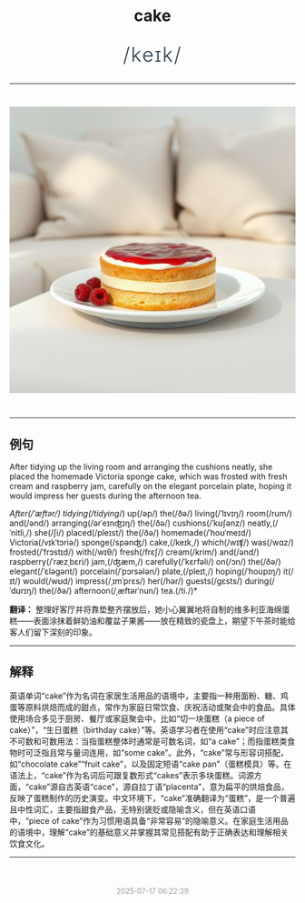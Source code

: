 <div align="center">

# cake

<div style="margin: 30px 0;">
<h1 style="font-size: 2.5em; font-weight: 300; letter-spacing: 2px; margin: 0; color: #2c3e50;">
/keɪk/
</h1>
</div>

</div>

---

<div align="center" style="margin: 40px 0;">

![cake](images/cake.png)

</div>

---

## 例句

After tidying up the living room and arranging the cushions neatly, she placed the homemade Victoria sponge cake, which was frosted with fresh cream and raspberry jam, carefully on the elegant porcelain plate, hoping it would impress her guests during the afternoon tea.

*After(/ˈæftər/) tidying(/tidying*/) up(/əp/) the(/ðə/) living(/ˈlɪvɪŋ/) room(/rum/) and(/ənd/) arranging(/ərˈeɪnʤɪŋ/) the(/ðə/) cushions(/ˈkʊʃənz/) neatly,(/ˈnitli,/) she(/ʃi/) placed(/pleɪst/) the(/ðə/) homemade(/ˈhoʊˈmeɪd/) Victoria(/vɪkˈtɔriə/) sponge(/spənʤ/) cake,(/keɪk,/) which(/wɪʧ/) was(/wɑz/) frosted(/ˈfrɔstɪd/) with(/wɪθ/) fresh(/frɛʃ/) cream(/krim/) and(/ənd/) raspberry(/ˈræzˌbɛri/) jam,(/ʤæm,/) carefully(/ˈkɛrfəli/) on(/ɔn/) the(/ðə/) elegant(/ˈɛləgənt/) porcelain(/ˈpɔrsələn/) plate,(/pleɪt,/) hoping(/ˈhoʊpɪŋ/) it(/ɪt/) would(/wʊd/) impress(/ˌɪmˈprɛs/) her(/hər/) guests(/gɛsts/) during(/ˈdʊrɪŋ/) the(/ðə/) afternoon(/ˌæftərˈnun/) tea.(/ti./)*

**翻译：** 整理好客厅并将靠垫整齐摆放后，她小心翼翼地将自制的维多利亚海绵蛋糕——表面涂抹着鲜奶油和覆盆子果酱——放在精致的瓷盘上，期望下午茶时能给客人们留下深刻的印象。

---

## 解释

英语单词“cake”作为名词在家居生活用品的语境中，主要指一种用面粉、糖、鸡蛋等原料烘焙而成的甜点，常作为家庭日常饮食、庆祝活动或聚会中的食品。具体使用场合多见于厨房、餐厅或家庭聚会中，比如“切一块蛋糕（a piece of cake）”，“生日蛋糕（birthday cake）”等。英语学习者在使用“cake”时应注意其不可数和可数用法：当指蛋糕整体时通常是可数名词，如“a cake”；而指蛋糕类食物时可泛指且常与量词连用，如“some cake”。此外，“cake”常与形容词搭配，如“chocolate cake”“fruit cake”，以及固定短语“cake pan”（蛋糕模具）等。在语法上，“cake”作为名词后可跟复数形式“cakes”表示多块蛋糕。词源方面，“cake”源自古英语“cace”，源自拉丁语“placenta”，意为扁平的烘焙食品，反映了蛋糕制作的历史演变。中文环境下，“cake”准确翻译为“蛋糕”，是一个普遍且中性词汇，主要指甜食产品，无特别褒贬或隐喻含义，但在英语口语中，“piece of cake”作为习惯用语具备“非常容易”的隐喻意义。在家庭生活用品的语境中，理解“cake”的基础意义并掌握其常见搭配有助于正确表达和理解相关饮食文化。


---

<div align="center" style="margin-top: 50px;">
<small style="color: #999; font-size: 0.9em;">2025-07-17 06:22:39</small>
</div>
